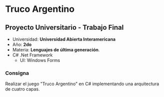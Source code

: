 # Truco Argentino

## Proyecto Universitario - Trabajo Final

* Universidad: **Universidad Abierta Interamericana**
* Año: **2do**
* Materia: **Lenguajes de última generación**.
* C# .Net Framework
  * UI: Windows Forms
  
### Consigna

Realizar el juego "Truco Argentino" en C# implementando una arquitectura de cuatro capas. 
